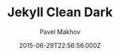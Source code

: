 ---
title: Jekyll Clean Dark
github: 'https://github.com/streetturtle/jekyll-clean-dark'
demo: 'https://pavelmakhov.com/jekyll-clean-dark/'
author: Pavel Makhov
ssg:
  - Jekyll
cms:
  - No Cms
date: 2015-06-29T22:56:56.000Z
github_branch: gh-pages
description: Dark clean theme for jekyll
stale: false
---